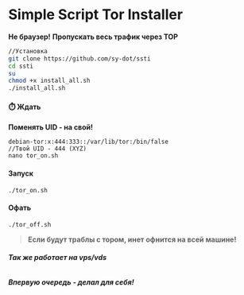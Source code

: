 # Simple Script Tor Installer

**Не браузер!**
**Пропускать весь трафик через ТОР**

```bash
//Установка
git clone https://github.com/sy-dot/ssti
cd ssti
su
chmod +x install_all.sh
./install_all.sh
```
#### **⏱️ Ждать**
**Поменять UID - на свой!**
```
debian-tor:x:444:333::/var/lib/tor:/bin/false
//Твой UID - 444 (XYZ)
nano tor_on.sh
```
#### **Запуск**
```
./tor_on.sh
```
#### **Офать**
```
./tor_off.sh
```

> **Если будут траблы с тором, инет офнится на всей машине!**

###### **Так же работает на vps/vds**

###### **Впервую очередь - делал для себя!**

